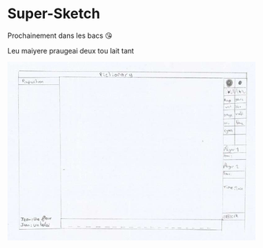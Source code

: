 # Super-Sketch

Prochainement dans les bacs :kissing_heart:

Leu maiyere praugeai deux tou lait tant

![Notre Style](interface.jpg)
